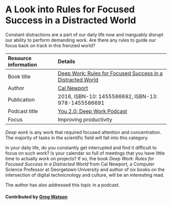 # A Look into Rules for Focused Success in a Distracted World

<!-- deck start -->
Constant distractions are a part of our daily life now and inarguably disrupt our ability to perform demanding work. Are there any rules to guide our focus back on track in this frenzied world?
<!-- deck end -->


Resource information | Details 
:--- | :--- 
Book title |[Deep Work: Rules for Focused Success in a Distracted World](https://www.calnewport.com/books/deep-work/)
Author | [Cal Newport](https://www.calnewport.com/)
Publication | 2016, ISBN-10: 1455586692, ISBN-13: 978-1455586691
Podcast title | [You 2.0: Deep Work Podcast](https://www.npr.org/2019/08/26/754336716/you-2-0-deep-work) 
Focus | Improving productivity

*Deep work* is any work that required focused attention and concentration. The majority of tasks in the scientific field will fall into this category. 

In your daily life, do you constantly get interrupted and find it difficult to focus on such work? Is your calendar so full of meetings that you have little time to actually work on projects?  If so, the book *Deep Work: Rules for Focused Success in a Distracted World* from Cal Newport, a Computer Science Professor at Georgetown University and author of six books on the intersection of digital technicnology and culture, will be an interesting read. 

The author has also addressed this topic in a podcast.

#### Contributed by [Greg Watson](https://github.com/jarrah42)


<!---
Publish: yes
Categories: Skills 
Topics: Personal productivity and sustainability
Level: 2
Prerequisites: none
Aggregate: none
--->

